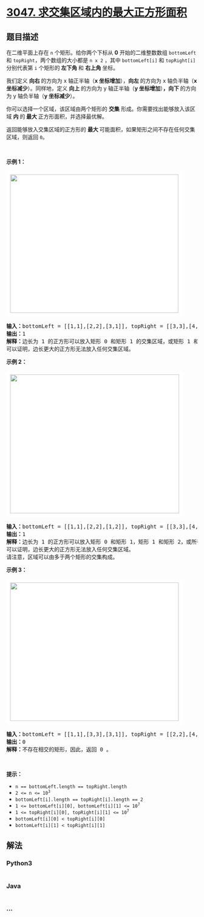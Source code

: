 # [3047. 求交集区域内的最大正方形面积](https://leetcode.cn/problems/find-the-largest-area-of-square-inside-two-rectangles)



## 题目描述

<!-- 这里写题目描述 -->

<p>在二维平面上存在 <code>n</code> 个矩形。给你两个下标从 <strong>0</strong> 开始的二维整数数组 <code>bottomLeft</code> 和 <code>topRight</code>，两个数组的大小都是 <code>n x 2</code> ，其中 <code>bottomLeft[i]</code> 和 <code>topRight[i]</code> 分别代表第 <code>i</code> 个矩形的<strong> 左下角 </strong>和 <strong>右上角 </strong>坐标。</p>

<p>我们定义 <strong>向右 </strong>的方向为 x 轴正半轴（<strong>x 坐标增加</strong>），<strong>向左 </strong>的方向为 x 轴负半轴（<strong>x 坐标减少</strong>）。同样地，定义 <strong>向上 </strong>的方向为 y 轴正半轴（<strong>y 坐标增加</strong>）<strong>，向下 </strong>的方向为 y 轴负半轴（<strong>y 坐标减少</strong>）。</p>

<p>你可以选择一个区域，该区域由两个矩形的 <strong>交集</strong>&nbsp;形成。你需要找出能够放入该区域 <strong>内 </strong>的<strong> 最大 </strong>正方形面积，并选择最优解。</p>

<p>返回能够放入交集区域的正方形的 <strong>最大 </strong>可能面积，如果矩形之间不存在任何交集区域，则返回 <code>0</code>。</p>

<p>&nbsp;</p>

<p><strong class="example">示例 1：</strong></p>
<img alt="" src="https://assets.leetcode.com/uploads/2024/01/05/example12.png" style="width: 443px; height: 364px; padding: 10px; background: rgb(255, 255, 255); border-radius: 0.5rem;" />
<pre>
<strong>输入：</strong>bottomLeft = [[1,1],[2,2],[3,1]], topRight = [[3,3],[4,4],[6,6]]
<strong>输出：</strong>1
<strong>解释：</strong>边长为 1 的正方形可以放入矩形 0 和矩形 1 的交集区域，或矩形 1 和矩形 2 的交集区域。因此最大面积是边长 * 边长，即 1 * 1 = 1。
可以证明，边长更大的正方形无法放入任何交集区域。
</pre>

<p><strong class="example">示例 2：</strong></p>
<img alt="" src="https://assets.leetcode.com/uploads/2024/01/04/rectanglesexample2.png" style="padding: 10px; background: rgb(255, 255, 255); border-radius: 0.5rem; width: 445px; height: 365px;" />
<pre>
<strong>输入：</strong>bottomLeft = [[1,1],[2,2],[1,2]], topRight = [[3,3],[4,4],[3,4]]
<strong>输出：</strong>1
<strong>解释：</strong>边长为 1 的正方形可以放入矩形 0 和矩形 1，矩形 1 和矩形 2，或所有三个矩形的交集区域。因此最大面积是边长 * 边长，即 1 * 1 = 1。
可以证明，边长更大的正方形无法放入任何交集区域。
请注意，区域可以由多于两个矩形的交集构成。
</pre>

<p><strong class="example">示例 3：</strong></p>
<img alt="" src="https://assets.leetcode.com/uploads/2024/01/04/rectanglesexample3.png" style="padding: 10px; background: rgb(255, 255, 255); border-radius: 0.5rem; width: 444px; height: 364px;" />
<pre>
<strong>输入：</strong>bottomLeft = [[1,1],[3,3],[3,1]], topRight = [[2,2],[4,4],[4,2]]
<strong>输出：</strong>0
<strong>解释：</strong>不存在相交的矩形，因此，返回 0 。
</pre>

<p>&nbsp;</p>

<p><strong>提示：</strong></p>

<ul>
	<li><code>n == bottomLeft.length == topRight.length</code></li>
	<li><code>2 &lt;= n &lt;= 10<sup>3</sup></code></li>
	<li><code>bottomLeft[i].length == topRight[i].length == 2</code></li>
	<li><code>1 &lt;= bottomLeft[i][0], bottomLeft[i][1] &lt;= 10<sup>7</sup></code></li>
	<li><code>1 &lt;= topRight[i][0], topRight[i][1] &lt;= 10<sup>7</sup></code></li>
	<li><code>bottomLeft[i][0] &lt; topRight[i][0]</code></li>
	<li><code>bottomLeft[i][1] &lt; topRight[i][1]</code></li>
</ul>


## 解法

<!-- 这里可写通用的实现逻辑 -->

<!-- tabs:start -->

### **Python3**

<!-- 这里可写当前语言的特殊实现逻辑 -->

```python

```

### **Java**

<!-- 这里可写当前语言的特殊实现逻辑 -->

```java

```

### **...**

```

```

<!-- tabs:end -->
